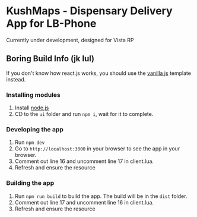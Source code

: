 # KushMaps - Dispensary Delivery App for LB-Phone

Currently under development, designed for Vista RP


## Boring Build Info (jk lul)
If you don't know how react.js works, you should use the [vanilla js](https://github.com/lbphone/lb-phone-app-template/tree/main/vanilla-js) template instead.

### Installing modules

1. Install [node.js](https://nodejs.org/en/download)
2. CD to the `ui` folder and run `npm i`, wait for it to complete.

### Developing the app

1. Run `npm dev`
2. Go to `http://localhost:3000` in your browser to see the app in your browser.
3. Comment out line 16 and uncomment line 17 in client.lua.
4. Refresh and ensure the resource

### Building the app

1. Run `npm run build` to build the app. The build will be in the `dist` folder.
2. Comment out line 17 and uncomment line 16 in client.lua.
3. Refresh and ensure the resource
